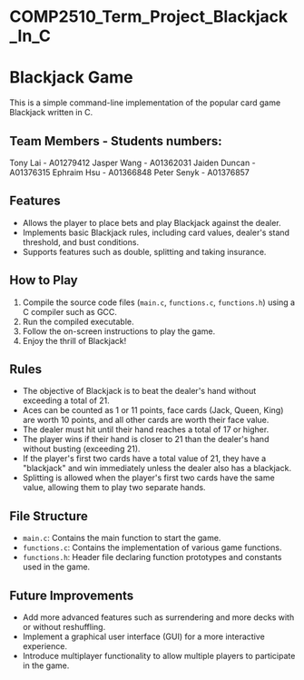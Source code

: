 # COMP2510_Term_Project_Blackjack_In_C

# Blackjack Game

This is a simple command-line implementation of the popular card game Blackjack written in C.

## Team Members - Students numbers:
Tony Lai - A01279412
Jasper Wang - A01362031
Jaiden Duncan - A01376315
Ephraim Hsu - A01366848
Peter Senyk - A01376857

## Features

- Allows the player to place bets and play Blackjack against the dealer.
- Implements basic Blackjack rules, including card values, dealer's stand threshold, and bust conditions.
- Supports features such as double, splitting and taking insurance.

## How to Play

1. Compile the source code files (`main.c`, `functions.c`, `functions.h`) using a C compiler such as GCC.
2. Run the compiled executable.
3. Follow the on-screen instructions to play the game.
4. Enjoy the thrill of Blackjack!

## Rules

- The objective of Blackjack is to beat the dealer's hand without exceeding a total of 21.
- Aces can be counted as 1 or 11 points, face cards (Jack, Queen, King) are worth 10 points, and all other cards are worth their face value.
- The dealer must hit until their hand reaches a total of 17 or higher.
- The player wins if their hand is closer to 21 than the dealer's hand without busting (exceeding 21).
- If the player's first two cards have a total value of 21, they have a "blackjack" and win immediately unless the dealer also has a blackjack.
- Splitting is allowed when the player's first two cards have the same value, allowing them to play two separate hands.

## File Structure

- `main.c`: Contains the main function to start the game.
- `functions.c`: Contains the implementation of various game functions.
- `functions.h`: Header file declaring function prototypes and constants used in the game.

## Future Improvements

- Add more advanced features such as surrendering and more decks with or without reshuffling.
- Implement a graphical user interface (GUI) for a more interactive experience.
- Introduce multiplayer functionality to allow multiple players to participate in the game.

